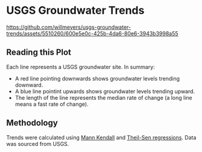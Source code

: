 # USGS Groundwater Trends

https://github.com/willmeyers/usgs-groundwater-trends/assets/5510260/600e5e0c-425b-4da6-80e6-3943b3998a55

## Reading this Plot

Each line represents a USGS groundwater site. In summary:

- A red line pointing downwards shows groundwater levels trending downward.
- A blue line pointint upwards shows groundwater levels trending upward.
- The length of the line represents the median rate of change (a long line means a fast rate of change).

## Methodology

Trends were calculated using [Mann Kendall](https://wikitia.com/wiki/Mann-Kendall_trend_test) and [Theil-Sen regressions](https://en.wikipedia.org/wiki/Theil–Sen_estimator). Data was sourced from USGS.
